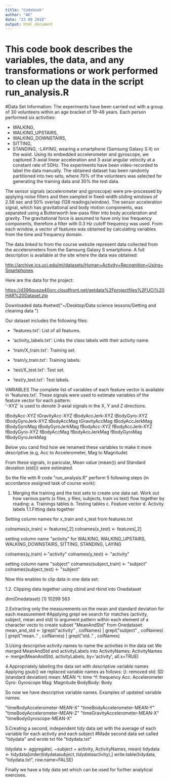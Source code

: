 ```yaml
---
title: "Codebook"
author: "AK"
date: "23 08 2018"
output: html_document
---
```


# This code book describes the variables, the data, and any transformations or work performed to clean up the data in the script run_analysis.R


#Data Set Information:
The experiments have been carried out with a group of 30 volunteers within an age bracket of 19-48 years. Each person performed six activities:
- WALKING, 
- WALKING_UPSTAIRS, 
- WALKING_DOWNSTAIRS, 
- SITTING, 
- STANDING, 
-LAYING, 
wearing a smartphone (Samsung Galaxy S II) on the waist. Using its embedded accelerometer and gyroscope, we captured 3-axial linear acceleration and 3-axial angular velocity at a constant rate of 50Hz. The experiments have been video-recorded to label the data manually. The obtained dataset has been randomly partitioned into two sets, where 70% of the volunteers was selected for generating the training data and 30% the test data. 

The sensor signals (accelerometer and gyroscope) were pre-processed by applying noise filters and then sampled in fixed-width sliding windows of 2.56 sec and 50% overlap (128 readings/window). The sensor acceleration signal, which has gravitational and body motion components, was separated using a Butterworth low-pass filter into body acceleration and gravity. The gravitational force is assumed to have only low frequency components, therefore a filter with 0.3 Hz cutoff frequency was used. From each window, a vector of features was obtained by calculating variables from the time and frequency domain.

The data linked to from the course website represent data collected from the accelerometers from the Samsung Galaxy S smartphone. A full description is available at the site where the data was obtained:

http://archive.ics.uci.edu/ml/datasets/Human+Activity+Recognition+Using+Smartphones

Here are the data for the project:

https://d396qusza40orc.cloudfront.net/getdata%2Fprojectfiles%2FUCI%20HAR%20Dataset.zip

Downloaded data
#setwd("~/Desktop/Data science lessons/Getting and cleaning data ")

Our dataset includes the following files:

- 'features.txt': List of all features.

- 'activity_labels.txt': Links the class labels with their activity name.

- 'train/X_train.txt': Training set.

- 'train/y_train.txt': Training labels.

- 'test/X_test.txt': Test set.

- 'test/y_test.txt': Test labels.

VARIABLES
The complete list of variables of each feature vector is available in 'features.txt'. These signals were used to estimate variables of the feature vector for each pattern:  
'-XYZ' is used to denote 3-axial signals in the X, Y and Z directions.

tBodyAcc-XYZ
tGravityAcc-XYZ
tBodyAccJerk-XYZ
tBodyGyro-XYZ
tBodyGyroJerk-XYZ
tBodyAccMag
tGravityAccMag
tBodyAccJerkMag
tBodyGyroMag
tBodyGyroJerkMag
fBodyAcc-XYZ
fBodyAccJerk-XYZ
fBodyGyro-XYZ
fBodyAccMag
fBodyAccJerkMag
fBodyGyroMag
fBodyGyroJerkMag

Below you cand find how we renamed these variables to make it more descriptive (e.g, Acc to Accelerometer, Mag to Magnitude)

From these signals, in paricular, Mean value (mean()) and Standard deviation (std()) were estimated.

So the file with R code "run_analysis.R" perform 5 following steps (in accordance assigned task of course work):

1. Merging the training and the test sets to create one data set.
Work out how various parts (x files, y files, subjects, train vs test) flow together by reading:
a. Trainings tables
b. Testing tables
c. Feature vector
d. Activity labels
1.1.Fitting data together 

Setting column names for x_train and x_test from features.txt

colnames(x_train) <- features[,2] 
colnames(x_test) <- features[,2]

setting column name "activity" for WALKING, WALKING_UPSTAIRS, WALKING_DOWNSTAIRS, SITTING, STANDING, LAYING 

colnames(y_train) <-"activity"
colnames(y_test) <- "activity"

setting column name "subject" 
colnames(subject_train) <- "subject"
colnames(subject_test) <- "subject"

Now this enables to clip data in one data set:

1.2. Clipping data together using cbind and rbind into Onedataset
 
 dim(Onedataset)
[1] 10299   563

2.Extracting only the measurements on the mean and standard deviation for each measurement
#Applying grepl we  search for matches (activity, subject, mean and std) to argument pattern within each element of a character vecto to create subset "MeanAndStd" from Onedataset:
mean_and_std <- (grepl("activity" , colNames) | 
                   grepl("subject" , colNames) | 
                   grepl("mean.." , colNames) | 
                   grepl("std.." , colNames)

3.Using descriptive activity names to name the activities in the data set
We merged MeanAndStd and activityLabels into ActivityNames: 
ActivityNames <- merge(MeanAndStd, activityLabels,
                              by='activity',
                              all.x=TRUE)

4.Appropriately labeling the data set with descriptive variable names
Applying gsub() we replaced variable names as follows:
(): removed
std: SD (standard deviation)
mean: MEAN
^t: time
^f: frequency
Acc: Accelerometer
Gyro: Gyroscope
Mag: Magnitude
BodyBody: Body

So now we have descriptive variable names. Examples of updated variable names: 

"timeBodyAccelerometer-MEAN-X"
"timeBodyAccelerometer-MEAN-Y" 
"timeBodyAccelerometer-MEAN-Z"
"timeGravityAccelerometer-MEAN-X"
"timeBodyGyroscope-MEAN-X"

5.Creating a second, independent tidy data set with the average of each variable for each activity and each subject
#Made second data set called "tidydata" and wrote txt file "tidydata.txt"

tidydata <- aggregate(. ~subject + activity, ActivityNames, mean)
tidydata <- tidydata[order(tidydata$subject, tidydata$activity),]
write.table(tidydata, "tidydata.txt", row.name=FALSE)

Finally we have a tidy data set which can be used for further analytical exercises. 



